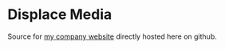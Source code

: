 # Displace Media

Source for [my company website](https://www.displaceinternational.com) directly hosted here on github.

